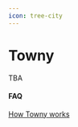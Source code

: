 ```yaml
---
icon: tree-city
---
```


# Towny

TBA

#### FAQ

[How Towny works](https://github.com/TownyAdvanced/Towny/wiki/How-Towny-Works)
